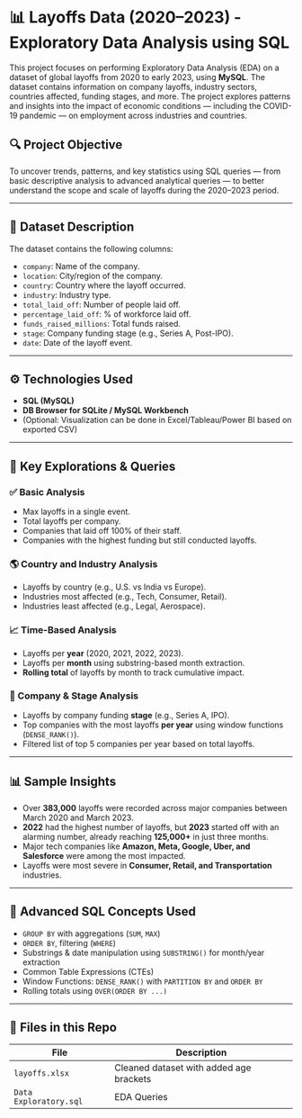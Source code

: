 # 📊 Layoffs Data (2020–2023) - Exploratory Data Analysis using SQL

This project focuses on performing Exploratory Data Analysis (EDA) on a dataset of global layoffs from 2020 to early 2023, using **MySQL**. The dataset contains information on company layoffs, industry sectors, countries affected, funding stages, and more. The project explores patterns and insights into the impact of economic conditions — including the COVID-19 pandemic — on employment across industries and countries.

## 🔍 Project Objective

To uncover trends, patterns, and key statistics using SQL queries — from basic descriptive analysis to advanced analytical queries — to better understand the scope and scale of layoffs during the 2020–2023 period.

---

## 📁 Dataset Description

The dataset contains the following columns:
- `company`: Name of the company.
- `location`: City/region of the company.
- `country`: Country where the layoff occurred.
- `industry`: Industry type.
- `total_laid_off`: Number of people laid off.
- `percentage_laid_off`: % of workforce laid off.
- `funds_raised_millions`: Total funds raised.
- `stage`: Company funding stage (e.g., Series A, Post-IPO).
- `date`: Date of the layoff event.

---

## ⚙️ Technologies Used

- **SQL (MySQL)**
- **DB Browser for SQLite / MySQL Workbench**
- (Optional: Visualization can be done in Excel/Tableau/Power BI based on exported CSV)

---

## 🧠 Key Explorations & Queries

### ✅ Basic Analysis
- Max layoffs in a single event.
- Total layoffs per company.
- Companies that laid off 100% of their staff.
- Companies with the highest funding but still conducted layoffs.

### 🌎 Country and Industry Analysis
- Layoffs by country (e.g., U.S. vs India vs Europe).
- Industries most affected (e.g., Tech, Consumer, Retail).
- Industries least affected (e.g., Legal, Aerospace).

### 📈 Time-Based Analysis
- Layoffs per **year** (2020, 2021, 2022, 2023).
- Layoffs per **month** using substring-based month extraction.
- **Rolling total** of layoffs by month to track cumulative impact.

### 🏢 Company & Stage Analysis
- Layoffs by company funding **stage** (e.g., Series A, IPO).
- Top companies with the most layoffs **per year** using window functions (`DENSE_RANK()`).
- Filtered list of top 5 companies per year based on total layoffs.

---

## 📊 Sample Insights

- Over **383,000** layoffs were recorded across major companies between March 2020 and March 2023.
- **2022** had the highest number of layoffs, but **2023** started off with an alarming number, already reaching **125,000+** in just three months.
- Major tech companies like **Amazon, Meta, Google, Uber, and Salesforce** were among the most impacted.
- Layoffs were most severe in **Consumer, Retail, and Transportation** industries.

---

## 🧠 Advanced SQL Concepts Used

- `GROUP BY` with aggregations (`SUM`, `MAX`)
- `ORDER BY`, filtering (`WHERE`)
- Substrings & date manipulation using `SUBSTRING()` for month/year extraction
- Common Table Expressions (CTEs)
- Window Functions: `DENSE_RANK()` with `PARTITION BY` and `ORDER BY`
- Rolling totals using `OVER(ORDER BY ...)`

---

## 📁 Files in this Repo

| File | Description |
|------|-------------|
| `layoffs.xlsx` | Cleaned dataset with added age brackets |
| `Data Exploratory.sql` | EDA Queries |
